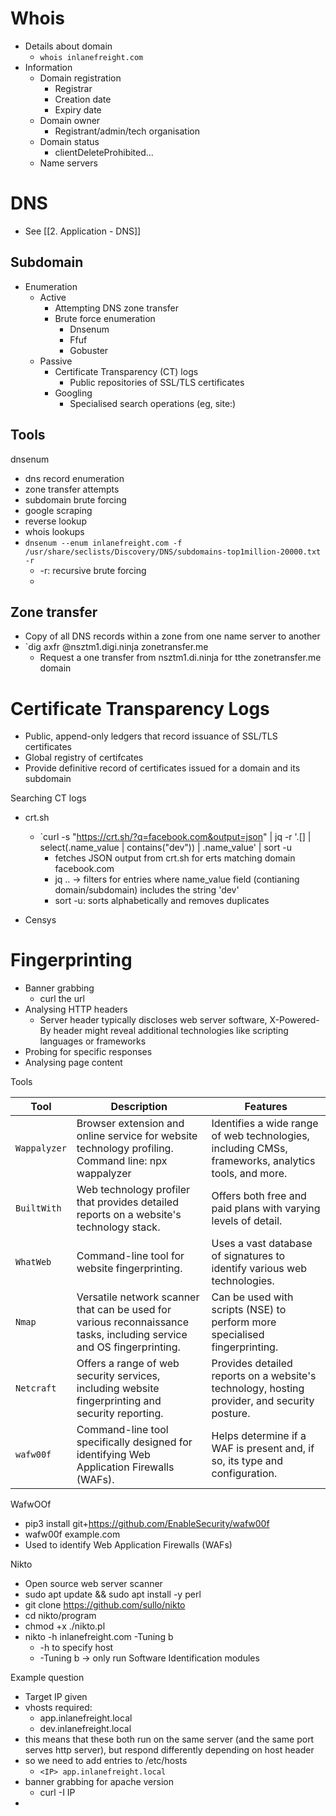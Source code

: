 # Whois
- Details about domain
	- `whois inlanefreight.com`
- Information
	- Domain registration
		- Registrar
		- Creation date
		- Expiry date
	- Domain owner
		- Registrant/admin/tech organisation
	- Domain status
		- clientDeleteProhibited...
	- Name servers


# DNS
- See [[2. Application - DNS]]

## Subdomain 
- Enumeration
	- Active
		- Attempting DNS zone transfer
		- Brute force enumeration
			- Dnsenum
			- Ffuf
			- Gobuster
	- Passive
		- Certificate Transparency (CT) logs 
			- Public repositories of SSL/TLS certificates
		- Googling
			- Specialised search operations (eg, site:)

## Tools
dnsenum
- dns record enumeration
- zone transfer attempts
- subdomain brute forcing
- google scraping
- reverse lookup
- whois lookups
- `dnsenum --enum inlanefreight.com -f /usr/share/seclists/Discovery/DNS/subdomains-top1million-20000.txt -r`
	- -r: recursive brute forcing
	- 

## Zone transfer
- Copy of all DNS records within a zone from one name server to another
- `dig axfr @nsztm1.digi.ninja zonetransfer.me
	- Request a one transfer from nsztm1.di.ninja for tthe zonetransfer.me domain

# Certificate Transparency Logs
- Public, append-only ledgers that record issuance of SSL/TLS certificates
- Global registry of certifcates
- Provide definitive record of certificates issued for a domain and its subdomain

Searching CT logs
- crt.sh
	- `curl -s "https://crt.sh/?q=facebook.com&output=json" | jq -r '.[] | select(.name_value | contains("dev")) | .name_value' | sort -u
		- fetches JSON output from crt.sh for erts matching domain facebook.com
		- jq .. -> filters for entries where name_value field (contianing domain/subdomain) includes the string 'dev'
		- sort -u: sorts alphabetically and removes duplicates

- Censys

# Fingerprinting
- Banner grabbing
	- curl the url
- Analysing HTTP headers
	- Server header typically discloses web server software, X-Powered-By header might reveal additional technologies like scripting languages or frameworks
- Probing for specific responses
- Analysing page content

Tools

| Tool         | Description                                                                                                           | Features                                                                                            |
| ------------ | --------------------------------------------------------------------------------------------------------------------- | --------------------------------------------------------------------------------------------------- |
| `Wappalyzer` | Browser extension and online service for website technology profiling. Command line: npx wappalyzer                   | Identifies a wide range of web technologies, including CMSs, frameworks, analytics tools, and more. |
| `BuiltWith`  | Web technology profiler that provides detailed reports on a website's technology stack.                               | Offers both free and paid plans with varying levels of detail.                                      |
| `WhatWeb`    | Command-line tool for website fingerprinting.                                                                         | Uses a vast database of signatures to identify various web technologies.                            |
| `Nmap`       | Versatile network scanner that can be used for various reconnaissance tasks, including service and OS fingerprinting. | Can be used with scripts (NSE) to perform more specialised fingerprinting.                          |
| `Netcraft`   | Offers a range of web security services, including website fingerprinting and security reporting.                     | Provides detailed reports on a website's technology, hosting provider, and security posture.        |
| `wafw00f`    | Command-line tool specifically designed for identifying Web Application Firewalls (WAFs).                             | Helps determine if a WAF is present and, if so, its type and configuration.                         |
WafwOOf
-  pip3 install git+https://github.com/EnableSecurity/wafw00f
- wafw00f example.com
- Used to identify Web Application Firewalls (WAFs)

Nikto
- Open source web server scanner
- sudo apt update && sudo apt install -y perl
- git clone https://github.com/sullo/nikto
- cd nikto/program
- chmod +x ./nikto.pl
- nikto -h inlanefreight.com -Tuning b
	- -h to specify host
	- -Tuning b -> only run Software Identification modules


Example question
- Target IP given
- vhosts required:
	- app.inlanefreight.local
	- dev.inlanefreight.local
- this means that these both run on the same server (and the same port serves http server), but respond differently depending on host header
- so we need to add entries to /etc/hosts
	- `<IP> app.inlanefreight.local`
- banner grabbing for apache version
	- curl -I IP
- 


